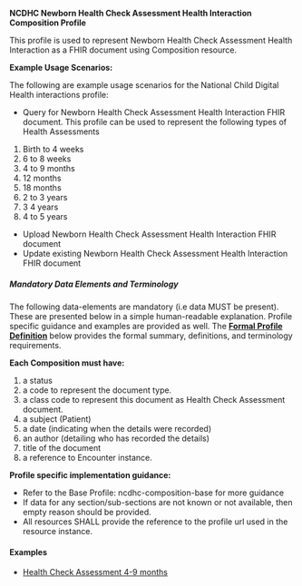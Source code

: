 **NCDHC Newborn Health Check Assessment Health Interaction Composition Profile**

This profile is used to represent Newborn Health Check Assessment Health Interaction as a FHIR document using Composition resource.

**Example Usage Scenarios:**

The following are example usage scenarios for the National Child Digital Health interactions
profile:

-   Query for Newborn Health Check Assessment Health Interaction FHIR document. This profile can be used to represent the following types of Health Assessments
1. Birth to 4 weeks
1. 6 to 8 weeks
1. 4 to 9 months
1. 12 months
1. 18 months
1. 2 to 3 years
1. 3 4 years
1. 4 to 5 years
-   Upload Newborn Health Check Assessment Health Interaction FHIR document
-   Update existing Newborn Health Check Assessment Health Interaction FHIR document

##### Mandatory Data Elements and Terminology


The following data-elements are mandatory (i.e data MUST be present). These are presented below in a simple human-readable explanation.  Profile specific guidance and examples are provided as well.  The [**Formal Profile Definition**](#profile) below provides the  formal summary, definitions, and  terminology requirements.  

**Each Composition must have:**

1.  a status  
1.  a code to represent the document type.
1.  a class code to represent this document as Health Check Assessment document.
1.  a subject (Patient)
1.  a date (indicating when the details were recorded)
1.	an author (detailing who has recorded the details)
1.  title of the document
1.  a reference to Encounter instance.

**Profile specific implementation guidance:**
* Refer to the Base Profile: ncdhc-composition-base for more guidance 
* If data for any section/sub-sections are not known or not available, then empty reason should be provided.
* All resources SHALL provide the reference to the profile url used in the resource instance. 




#### Examples

- [Health Check Assessment 4-9 months](ncdhc-hca-payload-4-9m.html)

[Composition]: http://hl7.org.au/fhir/base2018Oct/StructureDefinition-au-composition.html
[extensible]: http://hl7.org/fhir/terminologies.html#extensible
[General Guidance Section]: definitions.html


